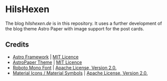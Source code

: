 # HilsHexen

The blog *hilshexen.de* is in this repository. It uses a further development of the blog theme Astro Paper with image support for the post cards.

## Credits

- [Astro Framework](https://github.com/withastro/astro) | [MIT Licence](https://github.com/withastro/astro/blob/main/LICENSE)
- [AstroPaper Theme](https://github.com/satnaing/astro-paper)  | [MIT Licence](https://github.com/satnaing/astro-paper/blob/main/LICENSE)
- [Roboto Mono Font](https://fonts.google.com/specimen/Roboto+Mono) | [Apache License, Version 2.0.](https://www.apache.org/licenses/LICENSE-2.0)
- [Material Icons / Material Symbols](https://fonts.google.com/icons) | [Apache License, Version 2.0.](https://www.apache.org/licenses/LICENSE-2.0.txt)